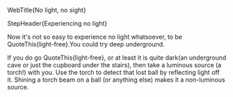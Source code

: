 WebTitle{No light, no sight}

StepHeader{Experiencing no light}

Now it's not so easy to experience no light whatsoever, to be QuoteThis{light-free}.You could try deep underground.

If you do go QuoteThis{light-free}, or at least it is quite dark(an underground cave or just the cupboard under the stairs), then take a luminous source (a torch!) with you. Use the torch to detect that lost ball by reflecting light off it. Shining a torch beam on a ball (or anything else) makes it a non-luminous source.

